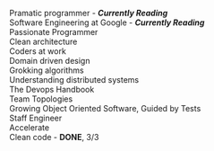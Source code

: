 Pramatic programmer - ***Currently Reading***<br>
Software Engineering at Google - ***Currently Reading***<br>
Passionate Programmer<br>
Clean architecture<br>
Coders at work<br>
Domain driven design<br>
Grokking algorithms<br>
Understanding distributed systems<br>
The Devops Handbook<br>
Team Topologies<br>
Growing Object Oriented Software, Guided by Tests<br>
Staff Engineer<br>
Accelerate<br>
Clean code - **DONE**, 3/3<br>